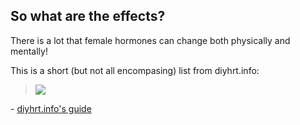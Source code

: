 ## So what are the effects?
There is a lot that female hormones can change both physically and mentally!

This is a short (but not all encompasing) list from diyhrt.info:

> ![](https://diyhrt.info/_astro/transFchanges.DCmrPuQ__OoiCa.webp)

\- [diyhrt.info's guide](https://diyhrt.info/transfem/intro/#what-does-it-do)

